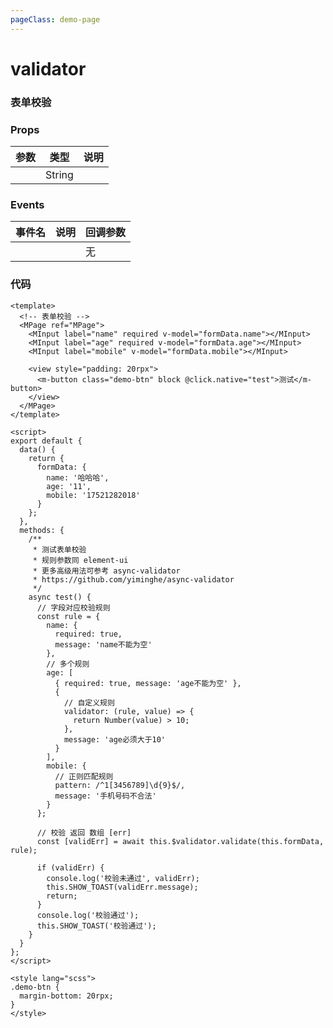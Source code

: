 ```yaml
---
pageClass: demo-page
---
```


# validator

### 表单校验

### Props

| 参数      | 类型    | 说明                          |
| --------- | ----------------- | ----------------------------- |
|      | String  |                           |

### Events

| 事件名 | 说明 | 回调参数 |
| ------ | ---- | -------- |
|        |      | 无       |



### 代码

```vue
<template>
  <!-- 表单校验 -->
  <MPage ref="MPage">
    <MInput label="name" required v-model="formData.name"></MInput>
    <MInput label="age" required v-model="formData.age"></MInput>
    <MInput label="mobile" v-model="formData.mobile"></MInput>

    <view style="padding: 20rpx">
      <m-button class="demo-btn" block @click.native="test">测试</m-button>
    </view>
  </MPage>
</template>

<script>
export default {
  data() {
    return {
      formData: {
        name: '哈哈哈',
        age: '11',
        mobile: '17521282018'
      }
    };
  },
  methods: {
    /**
     * 测试表单校验
     * 规则参数同 element-ui
     * 更多高级用法可参考 async-validator
     * https://github.com/yiminghe/async-validator
     */
    async test() {
      // 字段对应校验规则
      const rule = {
        name: {
          required: true,
          message: 'name不能为空'
        },
        // 多个规则
        age: [
          { required: true, message: 'age不能为空' },
          {
            // 自定义规则
            validator: (rule, value) => {
              return Number(value) > 10;
            },
            message: 'age必须大于10'
          }
        ],
        mobile: {
          // 正则匹配规则
          pattern: /^1[3456789]\d{9}$/,
          message: '手机号码不合法'
        }
      };

      // 校验 返回 数组 [err]
      const [validErr] = await this.$validator.validate(this.formData, rule);

      if (validErr) {
        console.log('校验未通过', validErr);
        this.SHOW_TOAST(validErr.message);
        return;
      }
      console.log('校验通过');
      this.SHOW_TOAST('校验通过');
    }
  }
};
</script>

<style lang="scss">
.demo-btn {
  margin-bottom: 20rpx;
}
</style>
```



<DemoFrame src="/validator"></DemoFrame>
